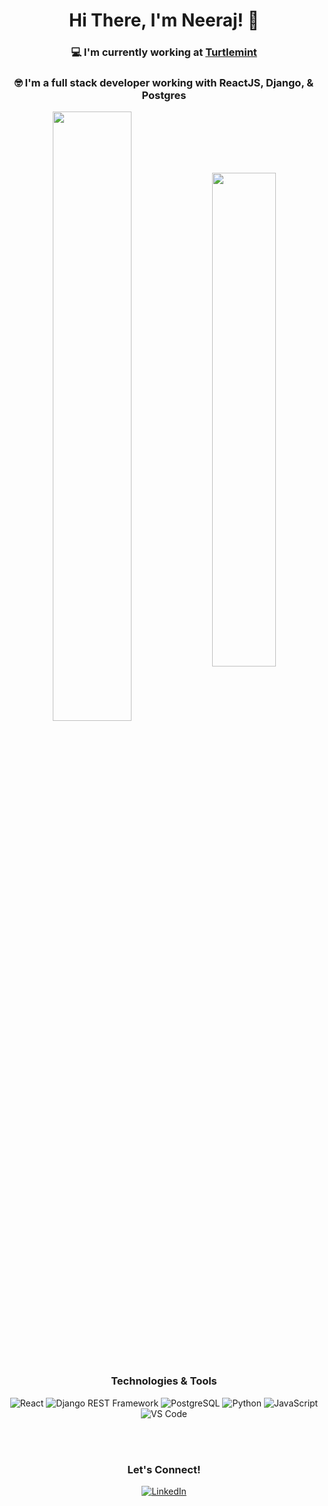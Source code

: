 <div align="center">
  <h1>Hi There, I'm Neeraj! 👋</h1>

  <h3>💻 I'm currently working at <a href="https://www.turtlemint.com/">Turtlemint</a></h3>
  <h3>🤓 I'm a full stack developer working with ReactJS, Django, & Postgres</h3>

  <img align="center" width="50%" src="https://github-readme-stats.vercel.app/api?username=nnneeerrraaajjj&show_icons=true&count_private=true&include_all_commits=true&theme=radical" />

  <img align="center" width="45%" src="https://github-readme-stats.vercel.app/api/top-langs/?username=nnneeerrraaajjj&layout=compact&theme=radical" />

  <br/><br/>

  <h3>Technologies & Tools</h3>
  <p align="center">
    <img src="https://img.shields.io/badge/-React-%2320232a?style=flat-square&logo=react&logoColor=%2361DAFB" alt="React"/>
    <img src="https://img.shields.io/badge/-Django%20REST%20Framework-ff1709?style=flat-square&logo=django&logoColor=white&color=ff1709&labelColor=gray" alt="Django REST Framework"/>
    <img src="https://img.shields.io/badge/-PostgreSQL-%23316192?style=flat-square&logo=postgresql&logoColor=white" alt="PostgreSQL"/>
    <img src="https://img.shields.io/badge/-Python-3670A0?style=flat-square&logo=python&logoColor=ffdd54" alt="Python"/>
    <img src="https://img.shields.io/badge/-JavaScript-%23323330?style=flat-square&logo=javascript&logoColor=%23F7DF1E" alt="JavaScript"/>
    <img src="https://img.shields.io/badge/-VS%20Code-blue?style=flat-square&logo=visual-studio-code&logoColor=white" alt="VS Code"/>
  </p>

  <br/><br/>

  <h3>Let's Connect!</h3>
  <p align="center">
    <a href="http://in.linkedin.com/in/nnneeerrraaajjj">
      <img src="https://img.shields.io/badge/-Neeraj-blue?style=flat-square&logo=Linkedin&logoColor=white" alt="LinkedIn"/>
    </a>
  </p>
</div>
